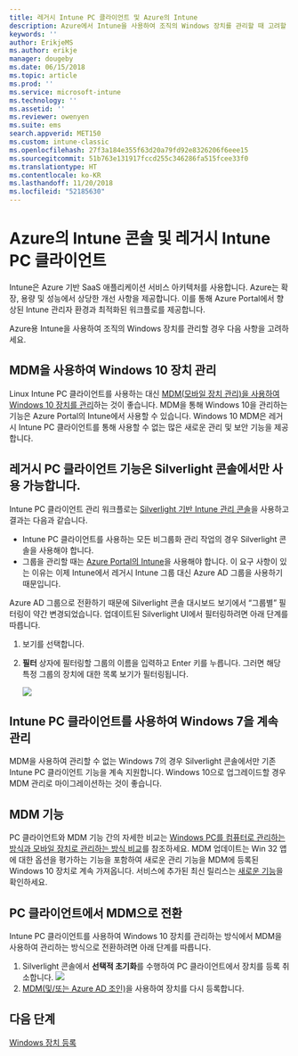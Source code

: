 ```yaml
---
title: 레거시 Intune PC 클라이언트 및 Azure의 Intune
description: Azure에서 Intune을 사용하여 조직의 Windows 장치를 관리할 때 고려할 사항입니다.
keywords: ''
author: ErikjeMS
ms.author: erikje
manager: dougeby
ms.date: 06/15/2018
ms.topic: article
ms.prod: ''
ms.service: microsoft-intune
ms.technology: ''
ms.assetid: ''
ms.reviewer: owenyen
ms.suite: ems
search.appverid: MET150
ms.custom: intune-classic
ms.openlocfilehash: 27f3a184e355f63d20a79fd92e8326206f6eee15
ms.sourcegitcommit: 51b763e131917fccd255c346286fa515fcee33f0
ms.translationtype: HT
ms.contentlocale: ko-KR
ms.lasthandoff: 11/20/2018
ms.locfileid: "52185630"
---
```

# <a name="intune-on-azure-console-and-legacy-intune-pc-client"></a>Azure의 Intune 콘솔 및 레거시 Intune PC 클라이언트

Intune은 Azure 기반 SaaS 애플리케이션 서비스 아키텍처를 사용합니다. Azure는 확장, 용량 및 성능에서 상당한 개선 사항을 제공합니다. 이를 통해 Azure Portal에서 향상된 Intune 관리자 환경과 최적화된 워크플로를 제공합니다. 

Azure용 Intune을 사용하여 조직의 Windows 장치를 관리할 경우 다음 사항을 고려하세요.

## <a name="manage-windows-10-devices-by-using-mdm"></a>MDM을 사용하여 Windows 10 장치 관리

Linux Intune PC 클라이언트를 사용하는 대신 [MDM(모바일 장치 관리)을 사용하여 Windows 10 장치를 관리](https://docs.microsoft.com/intune/device-restrictions-windows-10)하는 것이 좋습니다. MDM을 통해 Windows 10을 관리하는 기능은 Azure Portal의 Intune에서 사용할 수 있습니다. Windows 10 MDM은 레거시 Intune PC 클라이언트를 통해 사용할 수 없는 많은 새로운 관리 및 보안 기능을 제공합니다.

## <a name="legacy-pc-client-features-are-only-available-in-the-silverlight-console"></a>레거시 PC 클라이언트 기능은 Silverlight 콘솔에서만 사용 가능합니다.

Intune PC 클라이언트 관리 워크플로는 [Silverlight 기반 Intune 관리 콘솔](https://manage.microsoft.com/)을 사용하고 결과는 다음과 같습니다.

- Intune PC 클라이언트를 사용하는 모든 비그룹화 관리 작업의 경우 Silverlight 콘솔을 사용해야 합니다.
- 그룹을 관리할 때는 [Azure Portal의 Intune](https://portal.azure.com/)을 사용해야 합니다. 이 요구 사항이 있는 이유는 이제 Intune에서 레거시 Intune 그룹 대신 Azure AD 그룹을 사용하기 때문입니다. 

Azure AD 그룹으로 전환하기 때문에 Silverlight 콘솔 대시보드 보기에서 “그룹별” 필터링이 약간 변경되었습니다. 업데이트된 Silverlight UI에서 필터링하려면 아래 단계를 따릅니다.

1. 보기를 선택합니다.
2. **필터** 상자에 필터링할 그룹의 이름을 입력하고 Enter 키를 누릅니다. 그러면 해당 특정 그룹의 장치에 대한 목록 보기가 필터링됩니다.

   ![](media/intune-legacy-pc-client/image01.png)


## <a name="continue-to-manage-windows-7-by-using-intune-pc-client"></a>Intune PC 클라이언트를 사용하여 Windows 7을 계속 관리

MDM을 사용하여 관리할 수 없는 Windows 7의 경우 Silverlight 콘솔에서만 기존 Intune PC 클라이언트 기능을 계속 지원합니다. Windows 10으로 업그레이드할 경우 MDM 관리로 마이그레이션하는 것이 좋습니다.

## <a name="mdm-capabilities"></a>MDM 기능

PC 클라이언트와 MDM 기능 간의 자세한 비교는 [Windows PC를 컴퓨터로 관리하는 방식과 모바일 장치로 관리하는 방식 비교](https://docs.microsoft.com/intune-classic/deploy-use/pc-management-comparison)를 참조하세요. MDM 업데이트는 Win 32 앱에 대한 옵션을 평가하는 기능을 포함하여 새로운 관리 기능을 MDM에 등록된 Windows 10 장치로 계속 가져옵니다. 서비스에 추가된 최신 릴리스는 [새로운 기능](https://docs.microsoft.com/intune/whats-new)을 확인하세요.

## <a name="switch-from-pc-client-to-mdm"></a>PC 클라이언트에서 MDM으로 전환

Intune PC 클라이언트를 사용하여 Windows 10 장치를 관리하는 방식에서 MDM을 사용하여 관리하는 방식으로 전환하려면 아래 단계를 따릅니다.

1. Silverlight 콘솔에서 **선택적 초기화**를 수행하여 PC 클라이언트에서 장치를 등록 취소합니다.
  ![](media/intune-legacy-pc-client/image02.png)
2. [MDM(및/또는 Azure AD 조인)](https://docs.microsoft.com/intune/windows-enroll)을 사용하여 장치를 다시 등록합니다. 

## <a name="next-steps"></a>다음 단계
[Windows 장치 등록](https://docs.microsoft.com/intune/windows-enroll)

 
